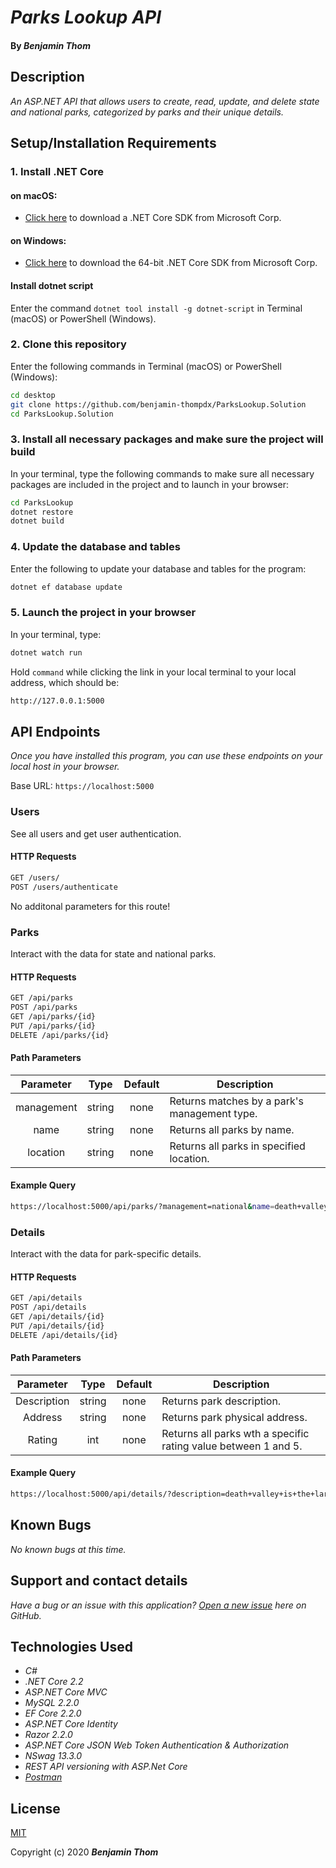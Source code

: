 # _Parks Lookup API_

#### By _**Benjamin Thom**_


## Description

_An ASP.NET API that allows users to create, read, update, and delete state and national parks, categorized by parks and their unique details._


## Setup/Installation Requirements

### 1.  Install .NET Core

#### on macOS:
* [Click here](https://dotnet.microsoft.com/download/thank-you/dotnet-sdk-2.2.106-macos-x64-installer) to download a .NET Core SDK from Microsoft Corp.

#### on Windows:
* [Click here](https://dotnet.microsoft.com/download/thank-you/dotnet-sdk-2.2.203-windows-x64-installer) to download the 64-bit .NET Core SDK from Microsoft Corp.

#### Install dotnet script
Enter the command ``dotnet tool install -g dotnet-script`` in Terminal (macOS) or PowerShell (Windows).

### 2. Clone this repository

Enter the following commands in Terminal (macOS) or PowerShell (Windows):
```sh
cd desktop
git clone https://github.com/benjamin-thompdx/ParksLookup.Solution
cd ParksLookup.Solution
```
### 3. Install all necessary packages and make sure the project will build
In your terminal, type the following commands to make sure all necessary packages are included in the project and to launch in your browser:
```sh
cd ParksLookup
dotnet restore
dotnet build
```

### 4. Update the database and tables
Enter the following to update your database and tables for the program:
```sh
dotnet ef database update
```

### 5. Launch the project in your browser
In your terminal, type:
```sh
dotnet watch run
```
Hold ```command``` while clicking the link in your local terminal to your local address, which should be:
```sh
http://127.0.0.1:5000
```

## API Endpoints
_Once you have installed this program, you can use these endpoints on your local host in your browser._

Base URL: ```https://localhost:5000```

### Users

See all users and get user authentication.

#### HTTP Requests
```sh
GET /users/
POST /users/authenticate
```

No additonal parameters for this route!

### Parks

Interact with the data for state and national parks.

#### HTTP Requests
```sh
GET /api/parks
POST /api/parks
GET /api/parks/{id}
PUT /api/parks/{id}
DELETE /api/parks/{id}
```
#### Path Parameters
| Parameter | Type | Default | Description |
| :---: | :---: | :---: | --- |
| management | string | none | Returns matches by a park's management type.
| name | string | none | Returns all parks by name. |
| location | string | none | Returns all parks in specified location. |

#### Example Query
```sh
https://localhost:5000/api/parks/?management=national&name=death+valley&location=death+valley+ca%2Cnv
```

### Details

Interact with the data for park-specific details.

#### HTTP Requests
```sh
GET /api/details
POST /api/details
GET /api/details/{id}
PUT /api/details/{id}
DELETE /api/details/{id}
```

#### Path Parameters
| Parameter | Type | Default | Description |
| :---: | :---: | :---: | --- |
| Description | string | none | Returns park description. |
| Address | string | none | Returns park physical address. |
| Rating | int | none | Returns all parks wth a specific rating value between 1 and 5. |

#### Example Query
```sh
https://localhost:5000/api/details/?description=death+valley+is+the+largest+u.s.+national+park+outside+alaska+at+3.4+million+acres&address=po+box+579+death+valley%2Cca+92328&rating=5
```



## Known Bugs

_No known bugs at this time._

## Support and contact details

_Have a bug or an issue with this application? [Open a new issue](https://github.com/benjamin-thompdx/ParksLookup.Solution/issues) here on GitHub._

## Technologies Used
* _C#_
* _.NET Core 2.2_
* _ASP.NET Core MVC_
* _MySQL 2.2.0_
* _EF Core 2.2.0_
* _ASP.NET Core Identity_
* _Razor 2.2.0_
* _ASP.NET Core JSON Web Token Authentication & Authorization_
* _NSwag 13.3.0_
* _REST API versioning with ASP.Net Core_
* _[Postman](postman.com)_

## License

[MIT](https://choosealicense.com/licenses/mit/)

Copyright (c) 2020 **_Benjamin Thom_**